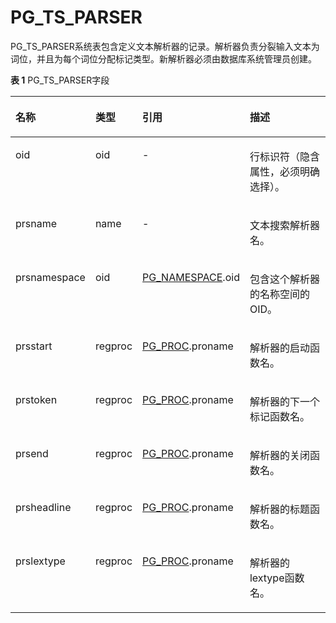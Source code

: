 # PG\_TS\_PARSER

PG\_TS\_PARSER系统表包含定义文本解析器的记录。解析器负责分裂输入文本为词位，并且为每个词位分配标记类型。新解析器必须由数据库系统管理员创建。

**表 1**  PG\_TS\_PARSER字段

<a name="zh-cn_topic_0283136741_zh-cn_topic_0237122325_zh-cn_topic_0059777552_tefbc8068fcca42b795bd5c3474aa5fe3"></a>
<table><thead align="left"><tr id="zh-cn_topic_0283136741_zh-cn_topic_0237122325_zh-cn_topic_0059777552_r89008f466fa44bfaa1a2967427c96a80"><th class="cellrowborder" valign="top" width="18.61%" id="mcps1.2.5.1.1"><p id="zh-cn_topic_0283136741_zh-cn_topic_0237122325_zh-cn_topic_0059777552_aaaaddbb5f85640abb2cf1b6c09766a50"><a name="zh-cn_topic_0283136741_zh-cn_topic_0237122325_zh-cn_topic_0059777552_aaaaddbb5f85640abb2cf1b6c09766a50"></a><a name="zh-cn_topic_0283136741_zh-cn_topic_0237122325_zh-cn_topic_0059777552_aaaaddbb5f85640abb2cf1b6c09766a50"></a>名称</p>
</th>
<th class="cellrowborder" valign="top" width="11.66%" id="mcps1.2.5.1.2"><p id="zh-cn_topic_0283136741_zh-cn_topic_0237122325_zh-cn_topic_0059777552_ac474f3c8c6a74f09af38e4be1f8de40a"><a name="zh-cn_topic_0283136741_zh-cn_topic_0237122325_zh-cn_topic_0059777552_ac474f3c8c6a74f09af38e4be1f8de40a"></a><a name="zh-cn_topic_0283136741_zh-cn_topic_0237122325_zh-cn_topic_0059777552_ac474f3c8c6a74f09af38e4be1f8de40a"></a>类型</p>
</th>
<th class="cellrowborder" valign="top" width="27.060000000000002%" id="mcps1.2.5.1.3"><p id="zh-cn_topic_0283136741_zh-cn_topic_0237122325_zh-cn_topic_0059777552_a8584588312344d94b6b62cf864dc29e3"><a name="zh-cn_topic_0283136741_zh-cn_topic_0237122325_zh-cn_topic_0059777552_a8584588312344d94b6b62cf864dc29e3"></a><a name="zh-cn_topic_0283136741_zh-cn_topic_0237122325_zh-cn_topic_0059777552_a8584588312344d94b6b62cf864dc29e3"></a>引用</p>
</th>
<th class="cellrowborder" valign="top" width="42.67%" id="mcps1.2.5.1.4"><p id="zh-cn_topic_0283136741_zh-cn_topic_0237122325_zh-cn_topic_0059777552_a78a754757f63487b9c89ce56d5626dd9"><a name="zh-cn_topic_0283136741_zh-cn_topic_0237122325_zh-cn_topic_0059777552_a78a754757f63487b9c89ce56d5626dd9"></a><a name="zh-cn_topic_0283136741_zh-cn_topic_0237122325_zh-cn_topic_0059777552_a78a754757f63487b9c89ce56d5626dd9"></a>描述</p>
</th>
</tr>
</thead>
<tbody><tr id="zh-cn_topic_0283136741_zh-cn_topic_0237122325_zh-cn_topic_0059777552_rcb852b9d650a42b19661324ae86b32f5"><td class="cellrowborder" valign="top" width="18.61%" headers="mcps1.2.5.1.1 "><p id="zh-cn_topic_0283136741_zh-cn_topic_0237122325_zh-cn_topic_0059777552_af7cb9ee950e94840a6475da9e006af19"><a name="zh-cn_topic_0283136741_zh-cn_topic_0237122325_zh-cn_topic_0059777552_af7cb9ee950e94840a6475da9e006af19"></a><a name="zh-cn_topic_0283136741_zh-cn_topic_0237122325_zh-cn_topic_0059777552_af7cb9ee950e94840a6475da9e006af19"></a>oid</p>
</td>
<td class="cellrowborder" valign="top" width="11.66%" headers="mcps1.2.5.1.2 "><p id="zh-cn_topic_0283136741_zh-cn_topic_0237122325_zh-cn_topic_0059777552_aaf89e427d22546cb9ae1031c690102ca"><a name="zh-cn_topic_0283136741_zh-cn_topic_0237122325_zh-cn_topic_0059777552_aaf89e427d22546cb9ae1031c690102ca"></a><a name="zh-cn_topic_0283136741_zh-cn_topic_0237122325_zh-cn_topic_0059777552_aaf89e427d22546cb9ae1031c690102ca"></a>oid</p>
</td>
<td class="cellrowborder" valign="top" width="27.060000000000002%" headers="mcps1.2.5.1.3 "><p id="zh-cn_topic_0283136741_zh-cn_topic_0237122325_zh-cn_topic_0059777552_aef0bda9b8b4d487f8aefaaa9cace03fa"><a name="zh-cn_topic_0283136741_zh-cn_topic_0237122325_zh-cn_topic_0059777552_aef0bda9b8b4d487f8aefaaa9cace03fa"></a><a name="zh-cn_topic_0283136741_zh-cn_topic_0237122325_zh-cn_topic_0059777552_aef0bda9b8b4d487f8aefaaa9cace03fa"></a>-</p>
</td>
<td class="cellrowborder" valign="top" width="42.67%" headers="mcps1.2.5.1.4 "><p id="zh-cn_topic_0283136741_zh-cn_topic_0237122325_zh-cn_topic_0059777552_ad7542f1bece74879aa52a77c70a75bce"><a name="zh-cn_topic_0283136741_zh-cn_topic_0237122325_zh-cn_topic_0059777552_ad7542f1bece74879aa52a77c70a75bce"></a><a name="zh-cn_topic_0283136741_zh-cn_topic_0237122325_zh-cn_topic_0059777552_ad7542f1bece74879aa52a77c70a75bce"></a>行标识符（隐含属性，必须明确选择）。</p>
</td>
</tr>
<tr id="zh-cn_topic_0283136741_zh-cn_topic_0237122325_zh-cn_topic_0059777552_r96e26ec6d8c84c9aba5f057b2b3f4368"><td class="cellrowborder" valign="top" width="18.61%" headers="mcps1.2.5.1.1 "><p id="zh-cn_topic_0283136741_zh-cn_topic_0237122325_zh-cn_topic_0059777552_af75a3a0291ef41debe077bfa05f3dd22"><a name="zh-cn_topic_0283136741_zh-cn_topic_0237122325_zh-cn_topic_0059777552_af75a3a0291ef41debe077bfa05f3dd22"></a><a name="zh-cn_topic_0283136741_zh-cn_topic_0237122325_zh-cn_topic_0059777552_af75a3a0291ef41debe077bfa05f3dd22"></a>prsname</p>
</td>
<td class="cellrowborder" valign="top" width="11.66%" headers="mcps1.2.5.1.2 "><p id="zh-cn_topic_0283136741_zh-cn_topic_0237122325_zh-cn_topic_0059777552_a65872bab4637420c854f689fda16a2c8"><a name="zh-cn_topic_0283136741_zh-cn_topic_0237122325_zh-cn_topic_0059777552_a65872bab4637420c854f689fda16a2c8"></a><a name="zh-cn_topic_0283136741_zh-cn_topic_0237122325_zh-cn_topic_0059777552_a65872bab4637420c854f689fda16a2c8"></a>name</p>
</td>
<td class="cellrowborder" valign="top" width="27.060000000000002%" headers="mcps1.2.5.1.3 "><p id="zh-cn_topic_0283136741_zh-cn_topic_0237122325_zh-cn_topic_0059777552_a8d24a0fa9e71441a98d36e52aab4862b"><a name="zh-cn_topic_0283136741_zh-cn_topic_0237122325_zh-cn_topic_0059777552_a8d24a0fa9e71441a98d36e52aab4862b"></a><a name="zh-cn_topic_0283136741_zh-cn_topic_0237122325_zh-cn_topic_0059777552_a8d24a0fa9e71441a98d36e52aab4862b"></a>-</p>
</td>
<td class="cellrowborder" valign="top" width="42.67%" headers="mcps1.2.5.1.4 "><p id="zh-cn_topic_0283136741_zh-cn_topic_0237122325_zh-cn_topic_0059777552_a12742e99d4fc42e0941c857094fe30b9"><a name="zh-cn_topic_0283136741_zh-cn_topic_0237122325_zh-cn_topic_0059777552_a12742e99d4fc42e0941c857094fe30b9"></a><a name="zh-cn_topic_0283136741_zh-cn_topic_0237122325_zh-cn_topic_0059777552_a12742e99d4fc42e0941c857094fe30b9"></a>文本搜索解析器名。</p>
</td>
</tr>
<tr id="zh-cn_topic_0283136741_zh-cn_topic_0237122325_zh-cn_topic_0059777552_r6fe302a29c964b78a637677b41ba47aa"><td class="cellrowborder" valign="top" width="18.61%" headers="mcps1.2.5.1.1 "><p id="zh-cn_topic_0283136741_zh-cn_topic_0237122325_zh-cn_topic_0059777552_a19a5f9add71b4536bcf8e17086f6e25c"><a name="zh-cn_topic_0283136741_zh-cn_topic_0237122325_zh-cn_topic_0059777552_a19a5f9add71b4536bcf8e17086f6e25c"></a><a name="zh-cn_topic_0283136741_zh-cn_topic_0237122325_zh-cn_topic_0059777552_a19a5f9add71b4536bcf8e17086f6e25c"></a>prsnamespace</p>
</td>
<td class="cellrowborder" valign="top" width="11.66%" headers="mcps1.2.5.1.2 "><p id="zh-cn_topic_0283136741_zh-cn_topic_0237122325_zh-cn_topic_0059777552_adf043fd702ae433f8fa6244daac831ca"><a name="zh-cn_topic_0283136741_zh-cn_topic_0237122325_zh-cn_topic_0059777552_adf043fd702ae433f8fa6244daac831ca"></a><a name="zh-cn_topic_0283136741_zh-cn_topic_0237122325_zh-cn_topic_0059777552_adf043fd702ae433f8fa6244daac831ca"></a>oid</p>
</td>
<td class="cellrowborder" valign="top" width="27.060000000000002%" headers="mcps1.2.5.1.3 "><p id="zh-cn_topic_0283136741_zh-cn_topic_0237122325_zh-cn_topic_0059777552_aeaa0f43e54e34025ae305550d8bf3742"><a name="zh-cn_topic_0283136741_zh-cn_topic_0237122325_zh-cn_topic_0059777552_aeaa0f43e54e34025ae305550d8bf3742"></a><a name="zh-cn_topic_0283136741_zh-cn_topic_0237122325_zh-cn_topic_0059777552_aeaa0f43e54e34025ae305550d8bf3742"></a><a href="PG_NAMESPACE.md">PG_NAMESPACE</a>.oid</p>
</td>
<td class="cellrowborder" valign="top" width="42.67%" headers="mcps1.2.5.1.4 "><p id="zh-cn_topic_0283136741_zh-cn_topic_0237122325_zh-cn_topic_0059777552_ac912bba8e8754821a4c49d69fb6774f2"><a name="zh-cn_topic_0283136741_zh-cn_topic_0237122325_zh-cn_topic_0059777552_ac912bba8e8754821a4c49d69fb6774f2"></a><a name="zh-cn_topic_0283136741_zh-cn_topic_0237122325_zh-cn_topic_0059777552_ac912bba8e8754821a4c49d69fb6774f2"></a>包含这个解析器的名称空间的OID。</p>
</td>
</tr>
<tr id="zh-cn_topic_0283136741_zh-cn_topic_0237122325_zh-cn_topic_0059777552_rcb9b21f9f74946c3baa7df33c8f47f81"><td class="cellrowborder" valign="top" width="18.61%" headers="mcps1.2.5.1.1 "><p id="zh-cn_topic_0283136741_zh-cn_topic_0237122325_zh-cn_topic_0059777552_a285a31fce46c440ea9517b455970b0f5"><a name="zh-cn_topic_0283136741_zh-cn_topic_0237122325_zh-cn_topic_0059777552_a285a31fce46c440ea9517b455970b0f5"></a><a name="zh-cn_topic_0283136741_zh-cn_topic_0237122325_zh-cn_topic_0059777552_a285a31fce46c440ea9517b455970b0f5"></a>prsstart</p>
</td>
<td class="cellrowborder" valign="top" width="11.66%" headers="mcps1.2.5.1.2 "><p id="zh-cn_topic_0283136741_zh-cn_topic_0237122325_zh-cn_topic_0059777552_aea5bc5e3f5264c5fa41a0891c6f872b8"><a name="zh-cn_topic_0283136741_zh-cn_topic_0237122325_zh-cn_topic_0059777552_aea5bc5e3f5264c5fa41a0891c6f872b8"></a><a name="zh-cn_topic_0283136741_zh-cn_topic_0237122325_zh-cn_topic_0059777552_aea5bc5e3f5264c5fa41a0891c6f872b8"></a>regproc</p>
</td>
<td class="cellrowborder" valign="top" width="27.060000000000002%" headers="mcps1.2.5.1.3 "><p id="zh-cn_topic_0283136741_zh-cn_topic_0237122325_zh-cn_topic_0059777552_a504de4af70544856b37c55b66d658c95"><a name="zh-cn_topic_0283136741_zh-cn_topic_0237122325_zh-cn_topic_0059777552_a504de4af70544856b37c55b66d658c95"></a><a name="zh-cn_topic_0283136741_zh-cn_topic_0237122325_zh-cn_topic_0059777552_a504de4af70544856b37c55b66d658c95"></a><a href="PG_PROC.md">PG_PROC</a>.proname</p>
</td>
<td class="cellrowborder" valign="top" width="42.67%" headers="mcps1.2.5.1.4 "><p id="zh-cn_topic_0283136741_zh-cn_topic_0237122325_zh-cn_topic_0059777552_a2d7197168ace4061b04b4ed5f78d8abe"><a name="zh-cn_topic_0283136741_zh-cn_topic_0237122325_zh-cn_topic_0059777552_a2d7197168ace4061b04b4ed5f78d8abe"></a><a name="zh-cn_topic_0283136741_zh-cn_topic_0237122325_zh-cn_topic_0059777552_a2d7197168ace4061b04b4ed5f78d8abe"></a>解析器的启动函数名。</p>
</td>
</tr>
<tr id="zh-cn_topic_0283136741_zh-cn_topic_0237122325_zh-cn_topic_0059777552_rca6cff060cef439db6bc7c7542e77c57"><td class="cellrowborder" valign="top" width="18.61%" headers="mcps1.2.5.1.1 "><p id="zh-cn_topic_0283136741_zh-cn_topic_0237122325_zh-cn_topic_0059777552_ac344b7d06a954102a42a006ce914ad37"><a name="zh-cn_topic_0283136741_zh-cn_topic_0237122325_zh-cn_topic_0059777552_ac344b7d06a954102a42a006ce914ad37"></a><a name="zh-cn_topic_0283136741_zh-cn_topic_0237122325_zh-cn_topic_0059777552_ac344b7d06a954102a42a006ce914ad37"></a>prstoken</p>
</td>
<td class="cellrowborder" valign="top" width="11.66%" headers="mcps1.2.5.1.2 "><p id="zh-cn_topic_0283136741_zh-cn_topic_0237122325_zh-cn_topic_0059777552_a54aba979d8754e24b5fc0f1c724dad03"><a name="zh-cn_topic_0283136741_zh-cn_topic_0237122325_zh-cn_topic_0059777552_a54aba979d8754e24b5fc0f1c724dad03"></a><a name="zh-cn_topic_0283136741_zh-cn_topic_0237122325_zh-cn_topic_0059777552_a54aba979d8754e24b5fc0f1c724dad03"></a>regproc</p>
</td>
<td class="cellrowborder" valign="top" width="27.060000000000002%" headers="mcps1.2.5.1.3 "><p id="zh-cn_topic_0283136741_zh-cn_topic_0237122325_zh-cn_topic_0059777552_a7aa67e261f094752bc9566bf5f145c24"><a name="zh-cn_topic_0283136741_zh-cn_topic_0237122325_zh-cn_topic_0059777552_a7aa67e261f094752bc9566bf5f145c24"></a><a name="zh-cn_topic_0283136741_zh-cn_topic_0237122325_zh-cn_topic_0059777552_a7aa67e261f094752bc9566bf5f145c24"></a><a href="PG_PROC.md">PG_PROC</a>.proname</p>
</td>
<td class="cellrowborder" valign="top" width="42.67%" headers="mcps1.2.5.1.4 "><p id="zh-cn_topic_0283136741_zh-cn_topic_0237122325_zh-cn_topic_0059777552_aee6183f420b04e3598c7f88c5675df9f"><a name="zh-cn_topic_0283136741_zh-cn_topic_0237122325_zh-cn_topic_0059777552_aee6183f420b04e3598c7f88c5675df9f"></a><a name="zh-cn_topic_0283136741_zh-cn_topic_0237122325_zh-cn_topic_0059777552_aee6183f420b04e3598c7f88c5675df9f"></a>解析器的下一个标记函数名。</p>
</td>
</tr>
<tr id="zh-cn_topic_0283136741_zh-cn_topic_0237122325_zh-cn_topic_0059777552_r808d9bec5046451fb7b34f739960cb33"><td class="cellrowborder" valign="top" width="18.61%" headers="mcps1.2.5.1.1 "><p id="zh-cn_topic_0283136741_zh-cn_topic_0237122325_zh-cn_topic_0059777552_a6bf9479db89a4272a6ec81bc051fa1fa"><a name="zh-cn_topic_0283136741_zh-cn_topic_0237122325_zh-cn_topic_0059777552_a6bf9479db89a4272a6ec81bc051fa1fa"></a><a name="zh-cn_topic_0283136741_zh-cn_topic_0237122325_zh-cn_topic_0059777552_a6bf9479db89a4272a6ec81bc051fa1fa"></a>prsend</p>
</td>
<td class="cellrowborder" valign="top" width="11.66%" headers="mcps1.2.5.1.2 "><p id="zh-cn_topic_0283136741_zh-cn_topic_0237122325_zh-cn_topic_0059777552_a7deb6de623c5423f8c106f8dac21c6be"><a name="zh-cn_topic_0283136741_zh-cn_topic_0237122325_zh-cn_topic_0059777552_a7deb6de623c5423f8c106f8dac21c6be"></a><a name="zh-cn_topic_0283136741_zh-cn_topic_0237122325_zh-cn_topic_0059777552_a7deb6de623c5423f8c106f8dac21c6be"></a>regproc</p>
</td>
<td class="cellrowborder" valign="top" width="27.060000000000002%" headers="mcps1.2.5.1.3 "><p id="zh-cn_topic_0283136741_zh-cn_topic_0237122325_zh-cn_topic_0059777552_acb85426785734a91906eda20f56751c2"><a name="zh-cn_topic_0283136741_zh-cn_topic_0237122325_zh-cn_topic_0059777552_acb85426785734a91906eda20f56751c2"></a><a name="zh-cn_topic_0283136741_zh-cn_topic_0237122325_zh-cn_topic_0059777552_acb85426785734a91906eda20f56751c2"></a><a href="PG_PROC.md">PG_PROC</a>.proname</p>
</td>
<td class="cellrowborder" valign="top" width="42.67%" headers="mcps1.2.5.1.4 "><p id="zh-cn_topic_0283136741_zh-cn_topic_0237122325_zh-cn_topic_0059777552_a2aa3212bd6e144bf89e2fa228b16811d"><a name="zh-cn_topic_0283136741_zh-cn_topic_0237122325_zh-cn_topic_0059777552_a2aa3212bd6e144bf89e2fa228b16811d"></a><a name="zh-cn_topic_0283136741_zh-cn_topic_0237122325_zh-cn_topic_0059777552_a2aa3212bd6e144bf89e2fa228b16811d"></a>解析器的关闭函数名。</p>
</td>
</tr>
<tr id="zh-cn_topic_0283136741_zh-cn_topic_0237122325_zh-cn_topic_0059777552_rf9b3d542c7c44ce7a93eef094afe429e"><td class="cellrowborder" valign="top" width="18.61%" headers="mcps1.2.5.1.1 "><p id="zh-cn_topic_0283136741_zh-cn_topic_0237122325_zh-cn_topic_0059777552_acfadfa2fa38f4445912dae40e7bd0c19"><a name="zh-cn_topic_0283136741_zh-cn_topic_0237122325_zh-cn_topic_0059777552_acfadfa2fa38f4445912dae40e7bd0c19"></a><a name="zh-cn_topic_0283136741_zh-cn_topic_0237122325_zh-cn_topic_0059777552_acfadfa2fa38f4445912dae40e7bd0c19"></a>prsheadline</p>
</td>
<td class="cellrowborder" valign="top" width="11.66%" headers="mcps1.2.5.1.2 "><p id="zh-cn_topic_0283136741_zh-cn_topic_0237122325_zh-cn_topic_0059777552_a1cbff9b935d64225b9837ad7ecabef9b"><a name="zh-cn_topic_0283136741_zh-cn_topic_0237122325_zh-cn_topic_0059777552_a1cbff9b935d64225b9837ad7ecabef9b"></a><a name="zh-cn_topic_0283136741_zh-cn_topic_0237122325_zh-cn_topic_0059777552_a1cbff9b935d64225b9837ad7ecabef9b"></a>regproc</p>
</td>
<td class="cellrowborder" valign="top" width="27.060000000000002%" headers="mcps1.2.5.1.3 "><p id="zh-cn_topic_0283136741_zh-cn_topic_0237122325_zh-cn_topic_0059777552_ab80c2e452fd04583ba4c9a1ef141cbb2"><a name="zh-cn_topic_0283136741_zh-cn_topic_0237122325_zh-cn_topic_0059777552_ab80c2e452fd04583ba4c9a1ef141cbb2"></a><a name="zh-cn_topic_0283136741_zh-cn_topic_0237122325_zh-cn_topic_0059777552_ab80c2e452fd04583ba4c9a1ef141cbb2"></a><a href="PG_PROC.md">PG_PROC</a>.proname</p>
</td>
<td class="cellrowborder" valign="top" width="42.67%" headers="mcps1.2.5.1.4 "><p id="zh-cn_topic_0283136741_zh-cn_topic_0237122325_zh-cn_topic_0059777552_aa6a3bd2a3b414186b1c49ae3bf4da01f"><a name="zh-cn_topic_0283136741_zh-cn_topic_0237122325_zh-cn_topic_0059777552_aa6a3bd2a3b414186b1c49ae3bf4da01f"></a><a name="zh-cn_topic_0283136741_zh-cn_topic_0237122325_zh-cn_topic_0059777552_aa6a3bd2a3b414186b1c49ae3bf4da01f"></a>解析器的标题函数名。</p>
</td>
</tr>
<tr id="zh-cn_topic_0283136741_zh-cn_topic_0237122325_zh-cn_topic_0059777552_rc6b315276159417d8f3544ea4027545a"><td class="cellrowborder" valign="top" width="18.61%" headers="mcps1.2.5.1.1 "><p id="zh-cn_topic_0283136741_zh-cn_topic_0237122325_zh-cn_topic_0059777552_a28e96d9862c24f758335c0c6b00241af"><a name="zh-cn_topic_0283136741_zh-cn_topic_0237122325_zh-cn_topic_0059777552_a28e96d9862c24f758335c0c6b00241af"></a><a name="zh-cn_topic_0283136741_zh-cn_topic_0237122325_zh-cn_topic_0059777552_a28e96d9862c24f758335c0c6b00241af"></a>prslextype</p>
</td>
<td class="cellrowborder" valign="top" width="11.66%" headers="mcps1.2.5.1.2 "><p id="zh-cn_topic_0283136741_zh-cn_topic_0237122325_zh-cn_topic_0059777552_a06b6ada11b3544329ca6f6e58c4b7feb"><a name="zh-cn_topic_0283136741_zh-cn_topic_0237122325_zh-cn_topic_0059777552_a06b6ada11b3544329ca6f6e58c4b7feb"></a><a name="zh-cn_topic_0283136741_zh-cn_topic_0237122325_zh-cn_topic_0059777552_a06b6ada11b3544329ca6f6e58c4b7feb"></a>regproc</p>
</td>
<td class="cellrowborder" valign="top" width="27.060000000000002%" headers="mcps1.2.5.1.3 "><p id="zh-cn_topic_0283136741_zh-cn_topic_0237122325_zh-cn_topic_0059777552_aa319bf99e9a344d9bf080a775b74b02a"><a name="zh-cn_topic_0283136741_zh-cn_topic_0237122325_zh-cn_topic_0059777552_aa319bf99e9a344d9bf080a775b74b02a"></a><a name="zh-cn_topic_0283136741_zh-cn_topic_0237122325_zh-cn_topic_0059777552_aa319bf99e9a344d9bf080a775b74b02a"></a><a href="PG_PROC.md">PG_PROC</a>.proname</p>
</td>
<td class="cellrowborder" valign="top" width="42.67%" headers="mcps1.2.5.1.4 "><p id="zh-cn_topic_0283136741_zh-cn_topic_0237122325_p1045710717"><a name="zh-cn_topic_0283136741_zh-cn_topic_0237122325_p1045710717"></a><a name="zh-cn_topic_0283136741_zh-cn_topic_0237122325_p1045710717"></a>解析器的lextype函数名。</p>
</td>
</tr>
</tbody>
</table>

